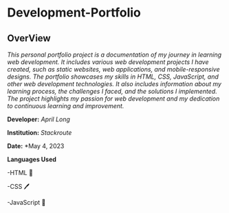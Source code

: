# Development-Portfolio

## OverView 
*This personal portfolio project is a documentation of my journey in learning web development. It includes various web development projects I have created, such as static websites, web applications, and mobile-responsive designs. The portfolio showcases my skills in HTML, CSS, JavaScript, and other web development technologies. It also includes information about my learning process, the challenges I faced, and the solutions I implemented. The project highlights my passion for web development and my dedication to continuous learning and improvement.*

**Developer:** *April Long* 

**Institution:** *Stackroute*

**Date:** *May 4, 2023

**Languages Used**

-HTML 📒

-CSS 🖊

-JavaScript 🤖


